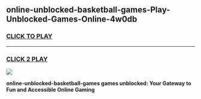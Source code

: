 
## online-unblocked-basketball-games-Play-Unblocked-Games-Online-4w0db
<h3>
<a href="https://premium76.site?title=online-unblocked-basketball-games&ref=25A">CLICK TO PLAY</a></h3>
<hr>

<h3>
<a href="https://premium76.site?title=online-unblocked-basketball-games&ref=25A">CLICK 2 PLAY</a>
  
</h3>

<a href="https://premium76.site?title=online-unblocked-basketball-games&ref=25A"><img src="https://clearcache.store/games.png"></a>


**online-unblocked-basketball-games games unblocked: Your Gateway to Fun and Accessible Online Gaming**
